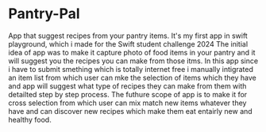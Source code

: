 # Pantry-Pal
App that suggest recipes from your pantry items.
It's my first app in swift playground, which i made for the Swift student challenge 2024
The initial idea of app was to make it capture photo of food items in your pantry and it will suggest you the recipes you can make from those itms.
In this app since i have to submit smething which is totally internet free i manually intigrated an item list from which user can mke the selection of items which they have and app will suggest what type of recipes they can make from them with detailted step by step process.
The futhure scope of app is to make it for cross selection from which user can mix match new items whatever they have and can discover new recipes which make them eat entairly new and healthy food.

